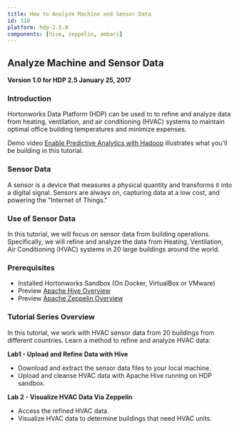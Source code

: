 ```yaml
---
title: How to Analyze Machine and Sensor Data
id: 310
platform: hdp-2.5.0
components: [hive, zeppelin, ambari]
---
```


## Analyze Machine and Sensor Data

**Version 1.0 for HDP 2.5 January 25, 2017**

### Introduction

Hortonworks Data Platform (HDP) can be used to to refine and analyze data from heating, ventilation, and air conditioning (HVAC) systems to maintain optimal office building temperatures and minimize expenses.

Demo video [Enable Predictive Analytics with Hadoop](http://www.youtube.com/watch?v=Op_5MmG7hIw) illustrates what you'll be building in this tutorial.

### Sensor Data

A sensor is a device that measures a physical quantity and transforms it into a digital signal. Sensors are always on, capturing data at a low cost, and powering the "Internet of Things."

### Use of Sensor Data

In this tutorial, we will focus on sensor data from building operations. Specifically, we will refine and analyze the data from Heating, Ventilation, Air Conditioning (HVAC) systems in 20 large buildings around the world.

### Prerequisites

- Installed Hortonworks Sandbox (On Docker, VirtualBox or VMware)
- Preview [Apache Hive Overview](http://hortonworks.com/apache/hive/)
- Preview [Apache Zeppelin Overview](http://hortonworks.com/apache/zeppelin/)

### Tutorial Series Overview

In this tutorial, we work with HVAC sensor data from 20 buildings from different countries. Learn a method to refine and analyze HVAC data:

**Lab1 - Upload and Refine Data with Hive**
- Download and extract the sensor data files to your local machine.
- Upload and cleanse HVAC data with Apache Hive running on HDP sandbox.

**Lab 2 - Visualize HVAC Data Via Zeppelin**
- Access the refined HVAC data.
- Visualize HVAC data to determine buildings that need HVAC units.
